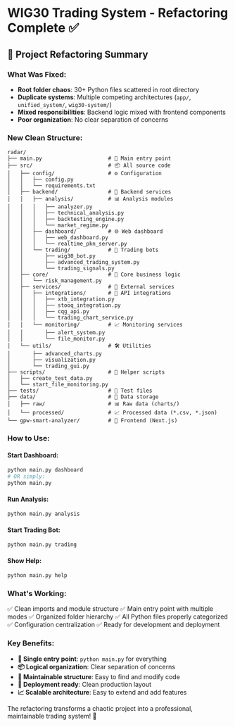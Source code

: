 # WIG30 Trading System - Refactoring Complete ✅

## 🔄 Project Refactoring Summary

### **What Was Fixed:**
- **Root folder chaos**: 30+ Python files scattered in root directory
- **Duplicate systems**: Multiple competing architectures (`app/`, `unified_system/`, `wig30-system/`)
- **Mixed responsibilities**: Backend logic mixed with frontend components
- **Poor organization**: No clear separation of concerns

### **New Clean Structure:**

```
radar/
├── main.py                     # 🚀 Main entry point
├── src/                        # 📦 All source code
│   ├── config/                 # ⚙️ Configuration
│   │   ├── config.py
│   │   └── requirements.txt
│   ├── backend/                # 🔧 Backend services
│   │   ├── analysis/           # 📊 Analysis modules
│   │   │   ├── analyzer.py
│   │   │   ├── technical_analysis.py
│   │   │   ├── backtesting_engine.py
│   │   │   └── market_regime.py
│   │   ├── dashboard/          # 🌐 Web dashboard
│   │   │   ├── web_dashboard.py
│   │   │   └── realtime_pkn_server.py
│   │   └── trading/            # 🤖 Trading bots
│   │       ├── wig30_bot.py
│   │       ├── advanced_trading_system.py
│   │       └── trading_signals.py
│   ├── core/                   # 💎 Core business logic
│   │   └── risk_management.py
│   ├── services/               # 🔌 External services
│   │   ├── integrations/       # 📡 API integrations
│   │   │   ├── xtb_integration.py
│   │   │   ├── stooq_integration.py
│   │   │   ├── cqg_api.py
│   │   │   └── trading_chart_service.py
│   │   └── monitoring/         # 📈 Monitoring services
│   │       ├── alert_system.py
│   │       └── file_monitor.py
│   └── utils/                  # 🛠️ Utilities
│       ├── advanced_charts.py
│       ├── visualization.py
│       └── trading_gui.py
├── scripts/                    # 📜 Helper scripts
│   ├── create_test_data.py
│   └── start_file_monitoring.py
├── tests/                      # 🧪 Test files
├── data/                       # 📁 Data storage
│   ├── raw/                    # 📊 Raw data (charts/)
│   └── processed/              # 📈 Processed data (*.csv, *.json)
└── gpw-smart-analyzer/         # 🎨 Frontend (Next.js)
```

### **How to Use:**

#### **Start Dashboard:**
```bash
python main.py dashboard
# OR simply:
python main.py
```

#### **Run Analysis:**
```bash
python main.py analysis
```

#### **Start Trading Bot:**
```bash
python main.py trading
```

#### **Show Help:**
```bash
python main.py help
```

### **What's Working:**
✅ Clean imports and module structure
✅ Main entry point with multiple modes
✅ Organized folder hierarchy
✅ All Python files properly categorized
✅ Configuration centralization
✅ Ready for development and deployment

### **Key Benefits:**
- **🎯 Single entry point**: `python main.py` for everything
- **📦 Logical organization**: Clear separation of concerns
- **🔧 Maintainable structure**: Easy to find and modify code
- **🚀 Deployment ready**: Clean production layout
- **📈 Scalable architecture**: Easy to extend and add features

The refactoring transforms a chaotic project into a professional, maintainable trading system! 🎉
